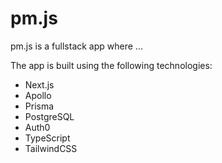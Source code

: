 # pm.js

pm.js is a fullstack app where ...

The app is built using the following technologies:
- Next.js
- Apollo
- Prisma
- PostgreSQL
- Auth0
- TypeScript
- TailwindCSS